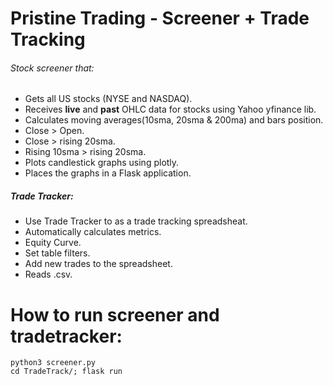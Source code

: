 # Pristine Trading - Screener + Trade Tracking

###### Stock screener that:

- Gets all US stocks (NYSE and NASDAQ).
- Receives **live** and **past** OHLC data for stocks using Yahoo yfinance lib.
- Calculates moving averages(10sma, 20sma & 200ma) and bars position.
- Close > Open.  
- Close > rising 20sma.  
- Rising 10sma > rising 20sma.   
- Plots candlestick graphs using plotly.  
- Places the graphs in a Flask application.  



##### Trade Tracker:

- Use Trade Tracker to as a trade tracking spreadsheat.  
- Automatically calculates metrics.  
- Equity Curve.  
- Set table filters.  
- Add new trades to the spreadsheet.  
- Reads .csv.  


# How to run screener and tradetracker:
```
python3 screener.py
cd TradeTrack/; flask run
```


